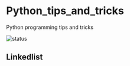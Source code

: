 # Python_tips_and_tricks
Python programming tips and tricks

![status](https://img.shields.io/badge/status-work%20in%20progress-blue?style=flat-square)

## Linkedlist
